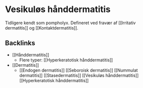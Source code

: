 # Vesikuløs hånddermatitis
Tidligere kendt som pompholyx. Defineret ved fravær af [[Irritativ dermatitis]] og [[Kontaktdermatitis]].

## Backlinks
* [[Hånddermatitis]]
	* Flere typer:
[[Hyperkeratotisk hånddermatitis]]
* [[Dermatitis]]
	* [[Endogen dermatitis]]
	[[Seboroisk dermatitis]]
	[[Nummulat dermatitis]]
	[[Stasedermatitis]]
	[[Vesikuløs hånddermatitis]]
	[[Hyperkeratotisk hånddermatitis]]

<!-- #anki/tag/med/Derma #anki/deck/Medicine -->

<!-- {BearID:37E8F861-390A-45E5-8C89-5193ED40511E-43570-00004BEC4258039B} -->
